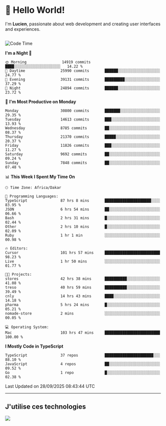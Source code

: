 # 👋 Hello World!

I'm **Lucien**, passionate about web development and creating user interfaces and experiences.

##

<!--START_SECTION:waka-->
![Code Time](http://img.shields.io/badge/Code%20Time-3%2C921%20hrs%2018%20mins-blue)

**I'm a Night 🦉** 

```text
🌞 Morning                14919 commits       ████░░░░░░░░░░░░░░░░░░░░░   14.22 % 
🌆 Daytime                25990 commits       ██████░░░░░░░░░░░░░░░░░░░   24.77 % 
🌃 Evening                39131 commits       █████████░░░░░░░░░░░░░░░░   37.29 % 
🌙 Night                  24894 commits       ██████░░░░░░░░░░░░░░░░░░░   23.72 % 
```
📅 **I'm Most Productive on Monday** 

```text
Monday                   30800 commits       ███████░░░░░░░░░░░░░░░░░░   29.35 % 
Tuesday                  14613 commits       ███░░░░░░░░░░░░░░░░░░░░░░   13.93 % 
Wednesday                8785 commits        ██░░░░░░░░░░░░░░░░░░░░░░░   08.37 % 
Thursday                 21370 commits       █████░░░░░░░░░░░░░░░░░░░░   20.37 % 
Friday                   11826 commits       ███░░░░░░░░░░░░░░░░░░░░░░   11.27 % 
Saturday                 9692 commits        ██░░░░░░░░░░░░░░░░░░░░░░░   09.24 % 
Sunday                   7848 commits        ██░░░░░░░░░░░░░░░░░░░░░░░   07.48 % 
```


📊 **This Week I Spent My Time On** 

```text
🕑︎ Time Zone: Africa/Dakar

💬 Programming Languages: 
TypeScript               87 hrs 8 mins       █████████████████████░░░░   83.95 % 
JSON                     6 hrs 54 mins       ██░░░░░░░░░░░░░░░░░░░░░░░   06.66 % 
Bash                     2 hrs 31 mins       █░░░░░░░░░░░░░░░░░░░░░░░░   02.44 % 
Other                    2 hrs 10 mins       █░░░░░░░░░░░░░░░░░░░░░░░░   02.09 % 
Ruby                     1 hr 1 min          ░░░░░░░░░░░░░░░░░░░░░░░░░   00.98 % 

🔥 Editors: 
Cursor                   101 hrs 57 mins     █████████████████████████   98.23 % 
Live                     1 hr 50 mins        ░░░░░░░░░░░░░░░░░░░░░░░░░   01.77 % 

🐱‍💻 Projects: 
stores                   42 hrs 38 mins      ██████████░░░░░░░░░░░░░░░   41.08 % 
treso                    40 hrs 59 mins      ██████████░░░░░░░░░░░░░░░   39.49 % 
cnly                     14 hrs 43 mins      ████░░░░░░░░░░░░░░░░░░░░░   14.18 % 
pharma                   5 hrs 24 mins       █░░░░░░░░░░░░░░░░░░░░░░░░   05.21 % 
nomade-store             2 mins              ░░░░░░░░░░░░░░░░░░░░░░░░░   00.05 % 

💻 Operating System: 
Mac                      103 hrs 47 mins     █████████████████████████   100.00 % 
```

**I Mostly Code in TypeScript** 

```text
TypeScript               37 repos            ██████████████████████░░░   88.10 % 
JavaScript               4 repos             ██░░░░░░░░░░░░░░░░░░░░░░░   09.52 % 
Go                       1 repo              █░░░░░░░░░░░░░░░░░░░░░░░░   02.38 % 
```




 Last Updated on 28/09/2025 08:43:44 UTC
<!--END_SECTION:waka-->
---

## J'utilise ces technologies

<p align="left">
  <a href="https://skillicons.dev">
    <img src="https://skillicons.dev/icons?i=ts,js,go,ruby,css,scss,tailwind,react,vite,nextjs,docker,figma,ableton" />
  </a>
</p>

